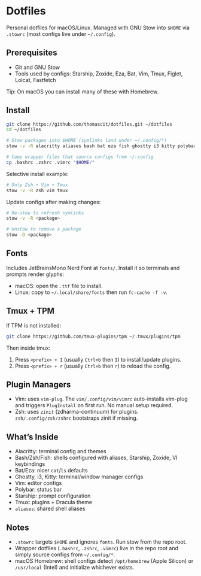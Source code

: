 # Dotfiles

Personal dotfiles for macOS/Linux. Managed with GNU Stow into `$HOME` via `.stowrc` (most configs live under `~/.config`).

## Prerequisites

- Git and GNU Stow
- Tools used by configs: Starship, Zoxide, Eza, Bat, Vim, Tmux, Figlet, Lolcat, Fastfetch

Tip: On macOS you can install many of these with Homebrew.

## Install

```sh
git clone https://github.com/thomascit/dotfiles.git ~/dotfiles
cd ~/dotfiles

# Stow packages into $HOME (symlinks land under ~/.config/*)
stow -v -R alacritty aliases bash bat eza fish ghostty i3 kitty polybar starship tmux vim zsh

# Copy wrapper files that source configs from ~/.config
cp .bashrc .zshrc .vimrc "$HOME/"
```

Selective install example:

```sh
# Only Zsh + Vim + Tmux
stow -v -R zsh vim tmux
```

Update configs after making changes:

```sh
# Re-stow to refresh symlinks
stow -v -R <package>

# Unstow to remove a package
stow -D <package>
```

## Fonts

Includes JetBrainsMono Nerd Font at `fonts/`. Install it so terminals and prompts render glyphs:

- macOS: open the `.ttf` file to install.
- Linux: copy to `~/.local/share/fonts` then run `fc-cache -f -v`.

## Tmux + TPM

If TPM is not installed:

```sh
git clone https://github.com/tmux-plugins/tpm ~/.tmux/plugins/tpm
```

Then inside tmux:

1. Press `<prefix> + I` (usually `Ctrl+b` then `I`) to install/update plugins.
2. Press `<prefix> + r` (usually `Ctrl+b` then `r`) to reload the config.

## Plugin Managers

- Vim: uses `vim-plug`. The `vim/.config/vim/vimrc` auto-installs vim-plug and triggers `PlugInstall` on first run. No manual setup required.
- Zsh: uses `zinit` (zdharma-continuum) for plugins. `zsh/.config/zsh/zshrc` bootstraps zinit if missing.

## What’s Inside

- Alacritty: terminal config and themes
- Bash/Zsh/Fish: shells configured with aliases, Starship, Zoxide, VI keybindings
- Bat/Eza: nicer `cat`/`ls` defaults
- Ghostty, i3, Kitty: terminal/window manager configs
- Vim: editor configs
- Polybar: status bar
- Starship: prompt configuration
- Tmux: plugins + Dracula theme
- `aliases`: shared shell aliases

## Notes

- `.stowrc` targets `$HOME` and ignores `fonts`. Run stow from the repo root.
- Wrapper dotfiles (`.bashrc`, `.zshrc`, `.vimrc`) live in the repo root and simply source configs from `~/.config/*`.
- macOS Homebrew: shell configs detect `/opt/homebrew` (Apple Silicon) or `/usr/local` (Intel) and initialize whichever exists.
